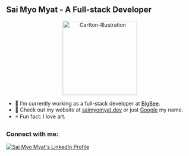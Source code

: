 

## Sai Myo Myat - A Full-stack Developer

<p align="center">
<img width="200px" height="200px" src="https://github.com/user-attachments/assets/f2cef8f4-f268-4d19-847c-54b3cd37ba79" alt="Cartton-Illustration">
</p>

<!-- <p align="left"> <img src="https://komarev.com/ghpvc/?username=Sai-Myo-Myat&label=Profile%20views&color=0e75b6&style=flat-square" alt="saimyomyat" /></p>
-->

- 💼 I’m currently working as a full-stack developer at [BigBee](https://github.com/bigbee-dev).
- 🚀 Check out my website at <a href="https://saimyomyat.dev" target="_blank">saimyomyat.dev</a> or just [Google](https://www.google.com/search?q=sai+myo+myat) my name.
- ⚡ Fun fact: I love art.

<h3 align="left">Connect with me:</h3>
<p>
<a href="https://www.linkedin.com/in/saimyomyat/" target="_blank"><img align="center" src="https://img.shields.io/badge/LinkedIn-0077B5?style=for-the-badge&logo=linkedin&logoColor=white" alt="Sai Myo Myat's LinkedIn Profile" /></a>
